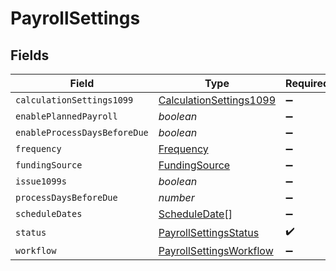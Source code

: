 # PayrollSettings


## Fields

| Field                                                                     | Type                                                                      | Required                                                                  | Description                                                               |
| ------------------------------------------------------------------------- | ------------------------------------------------------------------------- | ------------------------------------------------------------------------- | ------------------------------------------------------------------------- |
| `calculationSettings1099`                                                 | [CalculationSettings1099](../../models/shared/calculationsettings1099.md) | :heavy_minus_sign:                                                        | N/A                                                                       |
| `enablePlannedPayroll`                                                    | *boolean*                                                                 | :heavy_minus_sign:                                                        | N/A                                                                       |
| `enableProcessDaysBeforeDue`                                              | *boolean*                                                                 | :heavy_minus_sign:                                                        | N/A                                                                       |
| `frequency`                                                               | [Frequency](../../models/shared/frequency.md)                             | :heavy_minus_sign:                                                        | N/A                                                                       |
| `fundingSource`                                                           | [FundingSource](../../models/shared/fundingsource.md)                     | :heavy_minus_sign:                                                        | N/A                                                                       |
| `issue1099s`                                                              | *boolean*                                                                 | :heavy_minus_sign:                                                        | N/A                                                                       |
| `processDaysBeforeDue`                                                    | *number*                                                                  | :heavy_minus_sign:                                                        | N/A                                                                       |
| `scheduleDates`                                                           | [ScheduleDate](../../models/shared/scheduledate.md)[]                     | :heavy_minus_sign:                                                        | N/A                                                                       |
| `status`                                                                  | [PayrollSettingsStatus](../../models/shared/payrollsettingsstatus.md)     | :heavy_check_mark:                                                        | N/A                                                                       |
| `workflow`                                                                | [PayrollSettingsWorkflow](../../models/shared/payrollsettingsworkflow.md) | :heavy_minus_sign:                                                        | N/A                                                                       |